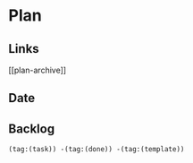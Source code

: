 # Plan

## Links
[[plan-archive]]

## Date

## Backlog
```query
(tag:(task)) -(tag:(done)) -(tag:(template))
```
